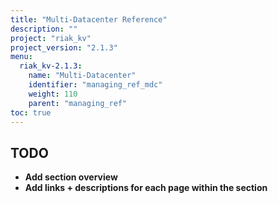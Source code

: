 ```yaml
---
title: "Multi-Datacenter Reference"
description: ""
project: "riak_kv"
project_version: "2.1.3"
menu:
  riak_kv-2.1.3:
    name: "Multi-Datacenter"
    identifier: "managing_ref_mdc"
    weight: 110
    parent: "managing_ref"
toc: true
---
```


## TODO

- **Add section overview**
- **Add links + descriptions for each page within the section**
